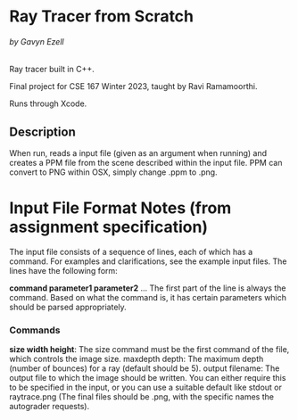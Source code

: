 # Ray Tracer from Scratch
###### by Gavyn Ezell

Ray tracer built in C++.

Final project for CSE 167 Winter 2023, taught by Ravi Ramamoorthi.

Runs through Xcode.

## Description
When run, reads a input file (given as an argument when running) and creates a PPM file from the scene described 
within the input file. PPM can convert to PNG within OSX, simply change .ppm to .png. 

# Input File Format Notes (from assignment specification)

The input file consists of a sequence of lines, each of which has a command. For examples and clarifications, see the example input files. The lines have the following form:

**command parameter1 parameter2** ... The first part of the line is always the command. Based on what the command is, it has certain parameters which should be parsed appropriately.

### Commands
**size width height**: The size command must be the first command of the file, which controls the image size.
maxdepth depth: The maximum depth (number of bounces) for a ray (default should be 5).
output filename: The output file to which the image should be written. You can either require this to be specified in the input, or you can use a suitable default like stdout or raytrace.png (The final files should be .png, with the specific names the autograder requests).



